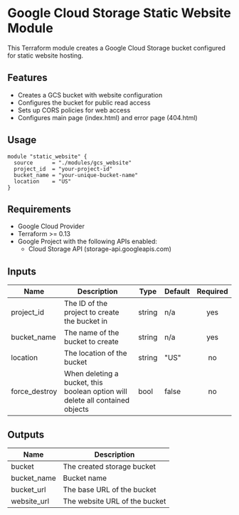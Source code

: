 # Google Cloud Storage Static Website Module

This Terraform module creates a Google Cloud Storage bucket configured for static website hosting.

## Features

- Creates a GCS bucket with website configuration
- Configures the bucket for public read access
- Sets up CORS policies for web access
- Configures main page (index.html) and error page (404.html)

## Usage

```hcl
module "static_website" {
  source      = "./modules/gcs_website"
  project_id  = "your-project-id"
  bucket_name = "your-unique-bucket-name"
  location    = "US"
}
```

## Requirements

- Google Cloud Provider
- Terraform >= 0.13
- Google Project with the following APIs enabled:
  - Cloud Storage API (storage-api.googleapis.com)

## Inputs

| Name | Description | Type | Default | Required |
|------|-------------|------|---------|:--------:|
| project_id | The ID of the project to create the bucket in | string | n/a | yes |
| bucket_name | The name of the bucket to create | string | n/a | yes |
| location | The location of the bucket | string | "US" | no |
| force_destroy | When deleting a bucket, this boolean option will delete all contained objects | bool | false | no |

## Outputs

| Name | Description |
|------|-------------|
| bucket | The created storage bucket |
| bucket_name | Bucket name |
| bucket_url | The base URL of the bucket |
| website_url | The website URL of the bucket |
